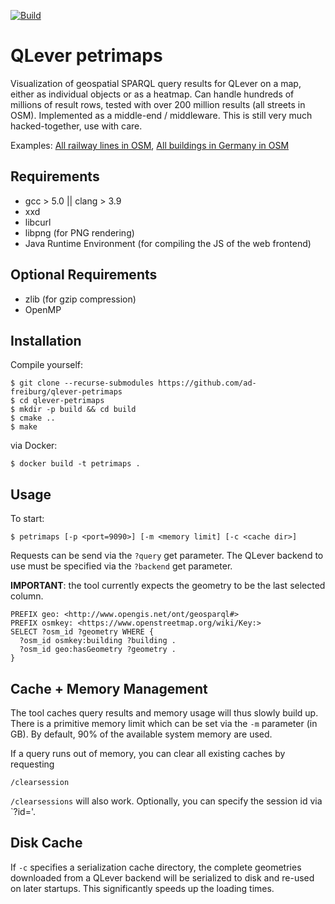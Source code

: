 [![Build](https://github.com/ad-freiburg/qlever-petrimaps/actions/workflows/build.yml/badge.svg)](https://github.com/ad-freiburg/qlever-petrimaps/actions/workflows/build.yml)
# QLever petrimaps

Visualization of geospatial SPARQL query results for QLever on a map, either as individual objects or as a heatmap. Can handle hundreds of millions of result rows, tested with over 200 million results (all streets in OSM). Implemented as a middle-end / middleware.
This is still very much hacked-together, use with care.

Examples: [All railway lines in OSM](https://qlever.cs.uni-freiburg.de/mapui-petri/?query=PREFIX%20osm%3A%20%3Chttps%3A%2F%2Fwww.openstreetmap.org%2F%3E%0APREFIX%20rdf%3A%20%3Chttp%3A%2F%2Fwww.w3.org%2F1999%2F02%2F22-rdf-syntax-ns%23%3E%0APREFIX%20geo%3A%20%3Chttp%3A%2F%2Fwww.opengis.net%2Font%2Fgeosparql%23%3E%0APREFIX%20osmkey%3A%20%3Chttps%3A%2F%2Fwww.openstreetmap.org%2Fwiki%2FKey%3A%3E%0ASELECT%20%3Fosm_id%20%3Fgeometry%20WHERE%20%7B%0A%20%20%3Fosm_id%20osmkey%3Arailway%20%3Frail%20.%0A%20%20%3Fosm_id%20rdf%3Atype%20osm%3Away%20.%0A%20%20%3Fosm_id%20geo%3AhasGeometry%20%3Fgeometry%20.%0A%7D&backend=https%3A%2F%2Fqlever.cs.uni-freiburg.de%2Fapi%2Fosm-planet), [All buildings in Germany in OSM](http://qlever.cs.uni-freiburg.de/mapui-petri/?query=PREFIX%20geo%3A%20%3Chttp%3A%2F%2Fwww.opengis.net%2Font%2Fgeosparql%23%3E%20PREFIX%20osmkey%3A%20%3Chttps%3A%2F%2Fwww.openstreetmap.org%2Fwiki%2FKey%3A%3E%20PREFIX%20ogc%3A%20%3Chttp%3A%2F%2Fwww.opengis.net%2Frdf%23%3E%20PREFIX%20osmrel%3A%20%3Chttps%3A%2F%2Fwww.openstreetmap.org%2Frelation%2F%3E%20SELECT%20%3Fosm_id%20%3Fhasgeometry%20WHERE%20%7B%20osmrel%3A51477%20ogc%3AsfContains%20%3Fosm_id%20.%20%3Fosm_id%20geo%3AhasGeometry%20%3Fhasgeometry%20.%20%3Fosm_id%20osmkey%3Abuilding%20%3Fbuilding%20%7D&backend=https%3A%2F%2Fqlever.cs.uni-freiburg.de%2Fapi%2Fosm-planet)

## Requirements
* gcc > 5.0 || clang > 3.9
* xxd
* libcurl
* libpng (for PNG rendering)
* Java Runtime Environment (for compiling the JS of the web frontend)

## Optional Requirements
* zlib (for gzip compression)
* OpenMP

## Installation

Compile yourself:

    $ git clone --recurse-submodules https://github.com/ad-freiburg/qlever-petrimaps
    $ cd qlever-petrimaps
    $ mkdir -p build && cd build
    $ cmake ..
    $ make

via Docker:

    $ docker build -t petrimaps .

## Usage

To start:

    $ petrimaps [-p <port=9090>] [-m <memory limit] [-c <cache dir>]

Requests can be send via the `?query` get parameter.
The QLever backend to use must be specified via the `?backend` get parameter.

**IMPORTANT**: the tool currently expects the geometry to be the last selected column.

    PREFIX geo: <http://www.opengis.net/ont/geosparql#>
    PREFIX osmkey: <https://www.openstreetmap.org/wiki/Key:>
    SELECT ?osm_id ?geometry WHERE {
      ?osm_id osmkey:building ?building .
      ?osm_id geo:hasGeometry ?geometry .
    }

## Cache + Memory Management

The tool caches query results and memory usage will thus slowly build up. There is a primitive memory limit which can be set via the `-m` parameter (in GB). By default, 90% of the available system memory are used.

If a query runs out of memory, you can clear all existing caches by requesting

    /clearsession

`/clearsessions` will also work. Optionally, you can specify the session id via `?id=<SESSIONID>'.

## Disk Cache

If `-c` specifies a serialization cache directory, the complete geometries downloaded from a QLever backend will be serialized to disk and re-used on later startups. This significantly speeds up the loading times.

